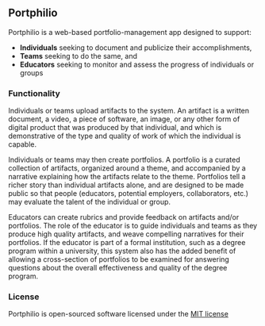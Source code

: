 ## Portphilio

Portphilio is a web-based portfolio-management app designed to support:

* **Individuals** seeking to document and publicize their accomplishments,
* **Teams** seeking to do the same, and
* **Educators** seeking to monitor and assess the progress of individuals or groups

### Functionality

Individuals or teams upload artifacts to the system. An artifact is a written document, a video, a piece of software, an image, or any other form of digital product that was produced by that individual, and which is demonstrative of the type and quality of work of which the individual is capable.

Individuals or teams may then create portfolios. A portfolio is a curated collection of artifacts, organized around a theme, and accompanied by a narrative explaining how the artifacts relate to the theme. Portfolios tell a richer story than individual artifacts alone, and are designed to be made public so that people (educators, potential employers, collaborators, etc.) may evaluate the talent of the individual or group.

Educators can create rubrics and provide feedback on artifacts and/or portfolios. The role of the educator is to guide individuals and teams as they produce high quality artifacts, and weave compelling narratives for their portfolios. If the educator is part of a formal institution, such as a degree program within a university, this system also has the added benefit of allowing a cross-section of portfolios to be examined for answering questions about the overall effectiveness and quality of the degree program.

### License

Portphilio is open-sourced software licensed under the [MIT license](http://opensource.org/licenses/MIT)
